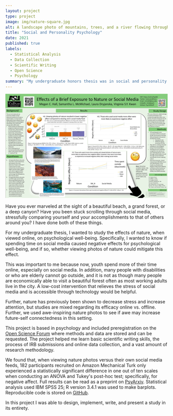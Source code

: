 ```yaml
---
layout: project
type: project
image: img/nature-square.jpg
alt: A landscape photo of mountains, trees, and a river flowing through
title: "Social and Personality Psychology"
date: 2021
published: true
labels:
  - Statistical Analysis
  - Data Collection
  - Scientific Writing
  - Open Science
  - Psychology
summary: "My undergraduate honors thesis was in social and personality psychology, and I was an RA in the lab where I completed this thesis for over two years. I collected empirical data to test whether viewing nature photos would result in less negative affect compared to viewing social media, and if this would potentially work as an intervention for negative effects of social media."
---
```


<img class="img-fluid" src="../img/APA22_Poster.jpg" alt="A scientific poster with a green background, graphs, and emojis displayed">

Have you ever marveled at the sight of a beautiful beach, a grand forest, or a deep canyon? Have you been stuck scrolling through social media, stressfully comparing yourself and your accomplishments to that of others around you? I have done both of these things.

For my undergraduate thesis, I wanted to study the effects of nature, when viewed online, on psychological well-being. Specifically, I wanted to know if spending time on social media caused negative effects for psychological well-being, and if so, whether viewing photos of nature could mitigate this effect.

This was important to me because now, youth spend more of their time online, especially on social media. In addition, many people with disabilities or who are elderly cannot go outside, and it is not as though many people are economically able to visit a beautiful forest often as most working adults live in the city. A low-cost intervention that relieves the stress of social media and is accessible through technology would be helpful.

Further, nature has previously been shown to decrease stress and increase attention, but studies are mixed regarding its efficacy online vs. offline. Further, we used awe-inspiring nature photos to see if awe may increase future-self connectedness in this setting.

This project is based in psychology and included preregistration on the [Open Science Forum](https://osf.io/r68aj/) where methods and data are stored and can be requested. The project helped me learn basic scientific writing skills, the process of IRB submissions and online data collection, and a vast amount of research methodology.

We found that, when viewing nature photos versus their own social media feeds, 182 participants recruited on Amazon Mechanical Turk only experienced a statistically significant difference in one out of ten scales when conducting an ANOVA and Tukey's post-hoc test; specifically, for negative affect. Full results can be read as a preprint on [PsyArxiv](https://psyarxiv.com/bfpq6/). Statistical analysis used IBM SPSS 25; R version 3.4.1 was used to make barplots. Reproducible code is stored on [GitHub](https://github.com/PsychNStuff/BriefExpNatSM).

In this project I was able to design, implement, write, and present a study in its entirety.
